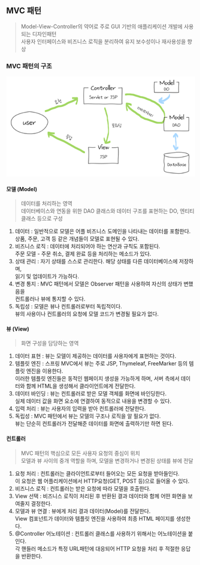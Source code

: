 ## MVC 패턴

> Model-View-Controller의 약어로 주로 GUI 기반의 애플리케이션 개발에 사용되는 디자인패턴  
> 사용자 인터페이스와 비즈니스 로직을 분리하여 유지 보수성이나 재사용성을 향상

### MVC 패턴의 구조

![alt text](./img/MVC패턴구조.png)

#### 모델 (Model)

> 데이터를 처리하는 영역  
> 데이터베이스와 연동을 위한 DAO 클래스와 데이터 구조를 표현하는 DO, 엔티티 클래스 등으로 구성

1. 데이터 : 일반적으로 모델은 어플 비즈니스 도메인을 나타내는 데이터를 포함한다.  
   상품, 주문, 고객 등 같은 개념들이 모델로 표현될 수 있다.
2. 비즈니스 로직 : 데이터에 처리되어야 하는 연산과 규칙도 포함된다.  
   주문 모델 - 주문 취소, 결제 완료 등을 처리하는 메소드가 있다.
3. 상태 관리 : 자기 상태를 스스로 관리한다. 해당 상태를 다른 데이터베이스에 저장하며,  
   읽기 및 업데이트가 가능하다.
4. 변경 통지 : MVC 패턴에서 모델은 Observer 패턴을 사용하여 자신의 상태가 변했음을  
   컨트롤러나 뷰에 통지할 수 있다.
5. 독립성 : 모델은 뷰나 컨트롤러로부터 독립적이다.  
   뷰의 사용이나 컨트롤러의 요청에 모델 코드가 변경될 필요가 없다.

#### 뷰 (View)

> 화면 구성을 담당하는 영역

1. 데이터 표현 : 뷰는 모델이 제공하는 데이터를 사용자에게 표현하는 것이다.
2. 템플릿 엔진 : 스프링 MVC에서 뷰는 주로 JSP, Thymeleaf, FreeMarker 등의 템플릿 엔진을 이용한다.  
    이러한 템플릿 엔진들은 동적인 웹페이지 생성을 가능하게 하며, 서버 측에서 데이터와 함께 HTML을 생성해서
   클라이언트에게 전달한다.
3. 데이터 바인딩 : 뷰는 컨트롤러로 받은 모델 객체를 화면에 바인딩한다.  
   실제 데이터 값을 화면 요소에 연결하여 동적으로 내용을 변경할 수 있다.
4. 입력 처리 : 뷰는 사용자의 입력을 받아 컨트롤러에 전달한다.
5. 독립성 : MVC 패턴에서 뷰는 모델의 구조나 로직을 알 필요가 없다.  
   뷰는 단순히 컨트롤러가 전달해준 데이터를 화면에 출력하기만 하면 된다.

#### 컨트롤러

> MVC 패턴의 핵심으로 모든 사용자 요청의 중심이 위치  
> 모델과 뷰 사이의 중개 역할을 하며, 모델을 변경하거나 변경된 상태를 뷰에 전달

1. 요청 처리 : 컨트롤러는 클라이언트로부터 들어오는 모든 요청을 받아들인다.  
   이 요청은 웹 어플리케이션에서 HTTP요청(GET, POST 등)으로 들어올 수 있다.
2. 비즈니스 로직 : 컨트롤러는 받은 요청에 따라 모델을 호출한다.
3. View 선택 : 비즈니스 로직이 처리된 후 반환된 결과 데이터와 함께 어떤 화면을 보여줄지 결정한다.
4. 모델과 뷰 연결 : 뷰에게 처리 결과 데이터(Model)를 전달한다.  
   View 컴포넌트가 데이터와 템플릿 엔진을 사용하여 최종 HTML 페이지를 생성한다.
5. @Controller 어노테이션 : 컨트롤러 클래스를 사용하기 위해서는 어노테이션을 붙인다.  
   각 핸들러 메소드가 특정 URL패턴에 대응되어 HTTP 요청을 처리 후 적절한 응답을 반환한다.
